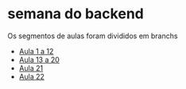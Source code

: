 # semana do backend

Os segmentos de aulas foram divididos em branchs

- [Aula 1 a 12](https://github.com/jacobaraujo7/semana-dart/tree/user-crud)
- [Aula 13 a 20](https://github.com/jacobaraujo7/semana-dart/tree/13-20)
- [Aula 21](https://github.com/jacobaraujo7/semana-dart/tree/refactory-auth)
- [Aula 22](https://github.com/jacobaraujo7/semana-dart/tree/aula-22)

